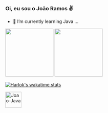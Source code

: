 ### Oi, eu sou o João Ramos ✌️

- 🌱 I’m currently learning Java ...

<div>
  <img height="150em" src="https://github-readme-stats.vercel.app/api?username=joaoramos09&theme=holi&show_icons=true)](https://github.com/joaoramos09/github-readme-stats"/>
  <img height="150em" src="https://github-readme-stats.vercel.app/api/top-langs/?username=joaoramos09&layout-donut-chart&theme=holi"/>
  </div>

  [![Harlok's wakatime stats](https://github-readme-stats.vercel.app/api/wakatime?username=joaoramos09&theme=dark&layout=compact)](https://github.com/joaoramos09/github-readme-stats)
<br>
<div>
  <img aling="center" alt="Joao-Java" height="50" widht="50" src="https://cdn.jsdelivr.net/gh/devicons/devicon/icons/java/java-original-wordmark.svg" />
</div>


